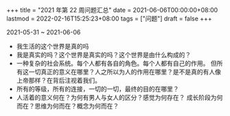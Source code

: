 +++
title = "2021 年第 22 周问题汇总"
date = 2021-06-06T00:00:00+08:00
lastmod = 2022-02-16T15:25:23+08:00
tags = ["问题"]
draft = false
+++

2021-05-31 ~ 2021-06-06

-   我生活的这个世界是真的吗
-   我是真实的吗？这个世界是真实的吗？这个世界是由什么构成的？
-   一种复杂的社会系统。每个人都有各自的角色。每个人都有自己的作用。
    但所有这一切真正的意义在哪里？人之所以为人的作用在哪里？是不是真的有人像上帝那样？在背后注视着我们。
-   所有的等级，所有的连接，一切的一切，最终的目的在哪里？
-   人活着的意义何在？为何有男人与女人的区分？感觉为何存在？
    成长阶段为何而在？思维为何而在？概念为何而在？